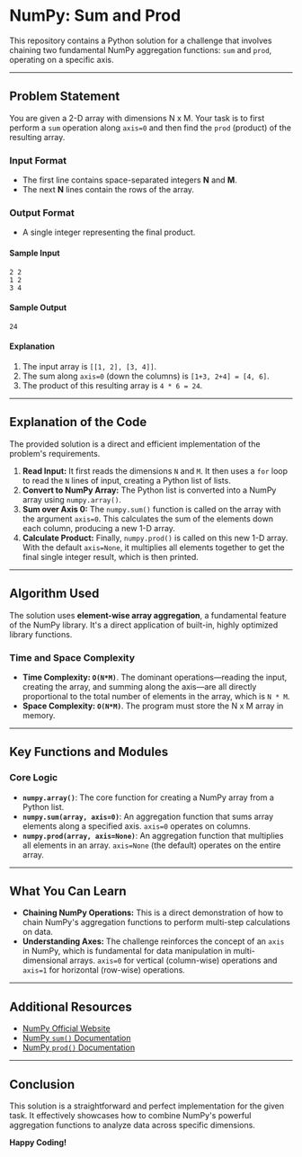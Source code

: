# NumPy: Sum and Prod

This repository contains a Python solution for a challenge that involves chaining two fundamental NumPy aggregation functions: `sum` and `prod`, operating on a specific axis.

---

## Problem Statement

You are given a 2-D array with dimensions N x M. Your task is to first perform a `sum` operation along `axis=0` and then find the `prod` (product) of the resulting array.

### Input Format
- The first line contains space-separated integers **N** and **M**.
- The next **N** lines contain the rows of the array.

### Output Format
- A single integer representing the final product.

#### Sample Input

```
2 2
1 2
3 4
```

#### Sample Output

```
24
```

#### Explanation
1.  The input array is `[[1, 2], [3, 4]]`.
2.  The sum along `axis=0` (down the columns) is `[1+3, 2+4] = [4, 6]`.
3.  The product of this resulting array is `4 * 6 = 24`.

---
## Explanation of the Code

The provided solution is a direct and efficient implementation of the problem's requirements.

1.  **Read Input:** It first reads the dimensions `N` and `M`. It then uses a `for` loop to read the `N` lines of input, creating a Python list of lists.
2.  **Convert to NumPy Array:** The Python list is converted into a NumPy array using `numpy.array()`.
3.  **Sum over Axis 0:** The `numpy.sum()` function is called on the array with the argument `axis=0`. This calculates the sum of the elements down each column, producing a new 1-D array.
4.  **Calculate Product:** Finally, `numpy.prod()` is called on this new 1-D array. With the default `axis=None`, it multiplies all elements together to get the final single integer result, which is then printed.

---
## Algorithm Used

The solution uses **element-wise array aggregation**, a fundamental feature of the NumPy library. It's a direct application of built-in, highly optimized library functions.

### Time and Space Complexity

* **Time Complexity: `O(N*M)`**. The dominant operations—reading the input, creating the array, and summing along the axis—are all directly proportional to the total number of elements in the array, which is `N * M`.
* **Space Complexity: `O(N*M)`**. The program must store the N x M array in memory.

---
## Key Functions and Modules

### Core Logic
-   **`numpy.array()`**: The core function for creating a NumPy array from a Python list.
-   **`numpy.sum(array, axis=0)`**: An aggregation function that sums array elements along a specified axis. `axis=0` operates on columns.
-   **`numpy.prod(array, axis=None)`**: An aggregation function that multiplies all elements in an array. `axis=None` (the default) operates on the entire array.

---

## What You Can Learn

-   **Chaining NumPy Operations:** This is a direct demonstration of how to chain NumPy's aggregation functions to perform multi-step calculations on data.
-   **Understanding Axes:** The challenge reinforces the concept of an `axis` in NumPy, which is fundamental for data manipulation in multi-dimensional arrays. `axis=0` for vertical (column-wise) operations and `axis=1` for horizontal (row-wise) operations.

---

## Additional Resources

-   [NumPy Official Website](https://numpy.org/)
-   [NumPy `sum()` Documentation](https://numpy.org/doc/stable/reference/generated/numpy.sum.html)
-   [NumPy `prod()` Documentation](https://numpy.org/doc/stable/reference/generated/numpy.prod.html)

---

## Conclusion

This solution is a straightforward and perfect implementation for the given task. It effectively showcases how to combine NumPy's powerful aggregation functions to analyze data across specific dimensions.

**Happy Coding!**
